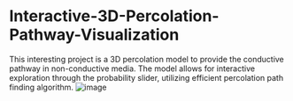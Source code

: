 # Interactive-3D-Percolation-Pathway-Visualization
This interesting project is a 3D percolation model to provide the conductive pathway in non-conductive media. The model allows for interactive exploration through the probability slider, utilizing efficient percolation path finding algorithm.
![image](https://github.com/user-attachments/assets/b50110cd-ac91-4c8b-a902-a6bf5631620a)
